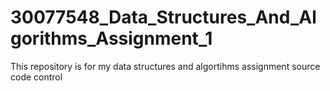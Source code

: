 # 30077548_Data_Structures_And_Algorithms_Assignment_1
This repository is for my data structures and algortihms assignment source code control

